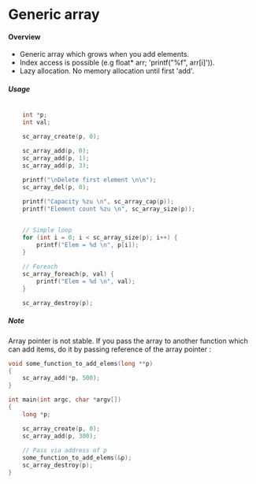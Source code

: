 # Generic array

#### Overview

- Generic array which grows when you add elements.
- Index access is possible (e.g float* arr; 'printf("%f", arr[i]')).
- Lazy allocation. No memory allocation until first 'add'.


##### Usage


```c

    int *p;
    int val;

    sc_array_create(p, 0);

    sc_array_add(p, 0);
    sc_array_add(p, 1);
    sc_array_add(p, 3);
    
    printf("\nDelete first element \n\n");
    sc_array_del(p, 0);

    printf("Capacity %zu \n", sc_array_cap(p));
    printf("Element count %zu \n", sc_array_size(p));


    // Simple loop
    for (int i = 0; i < sc_array_size(p); i++) {
        printf("Elem = %d \n", p[i]);
    }
    
    // Foreach
    sc_array_foreach(p, val) {
        printf("Elem = %d \n", val);
    }

    sc_array_destroy(p);

```

##### Note

Array pointer is not stable. If you pass the array to another function which  
can add items, do it by passing reference of the array pointer :

```c
void some_function_to_add_elems(long **p)
{
    sc_array_add(*p, 500);
}

int main(int argc, char *argv[])
{
    long *p;

    sc_array_create(p, 0);
    sc_array_add(p, 300);
    
    // Pass via address of p
    some_function_to_add_elems(&p);
    sc_array_destroy(p);
}

```